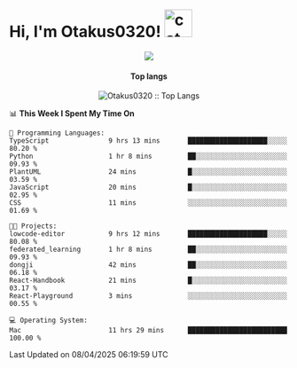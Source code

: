 <h1> Hi, I'm Otakus0320! <img src="https://media.giphy.com/media/mGcNjsfWAjY5AEZNw6/giphy.gif" width="50" alt="cat"></h1>

<p align="center"><a href="https://wakatime.com/@044d69d0-1253-4f60-96b6-5d19a0f9dde5"><img src="https://wakatime.com/badge/user/044d69d0-1253-4f60-96b6-5d19a0f9dde5.svg" /></a></p>

<h4 align="center">Top langs</h4>

<p align="center"><img src="https://github-readme-stats.vercel.app/api/top-langs/?username=Otakus0320&langs_count=10&theme=tokyonight&layout=compact&timestamp={{random_number}}" alt="Otakus0320 :: Top Langs" /></p>

<!--START_SECTION:waka-->
📊 **This Week I Spent My Time On** 

```text
💬 Programming Languages: 
TypeScript               9 hrs 13 mins       ████████████████████░░░░░   80.20 % 
Python                   1 hr 8 mins         ██░░░░░░░░░░░░░░░░░░░░░░░   09.93 % 
PlantUML                 24 mins             █░░░░░░░░░░░░░░░░░░░░░░░░   03.59 % 
JavaScript               20 mins             █░░░░░░░░░░░░░░░░░░░░░░░░   02.95 % 
CSS                      11 mins             ░░░░░░░░░░░░░░░░░░░░░░░░░   01.69 % 

🐱‍💻 Projects: 
lowcode-editor           9 hrs 12 mins       ████████████████████░░░░░   80.08 % 
federated_learning       1 hr 8 mins         ██░░░░░░░░░░░░░░░░░░░░░░░   09.93 % 
dongji                   42 mins             ██░░░░░░░░░░░░░░░░░░░░░░░   06.18 % 
React-Handbook           21 mins             █░░░░░░░░░░░░░░░░░░░░░░░░   03.17 % 
React-Playground         3 mins              ░░░░░░░░░░░░░░░░░░░░░░░░░   00.55 % 

💻 Operating System: 
Mac                      11 hrs 29 mins      █████████████████████████   100.00 % 
```


 Last Updated on 08/04/2025 06:19:59 UTC
<!--END_SECTION:waka-->
